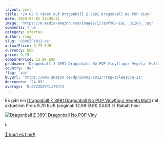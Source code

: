 ```yaml
---
layout: post
title: '24.63 % rabat auf Dragonball Z 3991 Dragonball No POP Viny'
date: 2020-04-01 21:05:21
image: 'https://m.media-amazon.com/images/I/31mfmUV-EuL._SL200_.jpg'
comments: true
category: ofertas
author: ring
slug: 'B00KZFY812-de'
actualPrice: 9.79 EUR
currency: EUR
price: 9.79
comparePrice: 12.99 EUR
prodname: 'Dragonball Z 3991 Dragonball No POP Vinylfigur Vegeta  Multi'
country: 'de'
flag: '🇩🇪'
buyurl: 'https://www.amazon.de/dp/B00KZFY812/?tag=tolees0ca-21'
descuento: '24.63'
average: '8.672352941176472'
---
```


Es gibt ein [Dragonball Z 3991 Dragonball No POP Vinylfigur Vegeta  Multi](https://www.amazon.de/dp/B00KZFY812/?tag=tolees0ca-21) mit aktuellem Preis 9.79 EUR (original: 12.99 EUR) 24.63 % Rabatt hier:

[![Dragonball Z 3991 Dragonball No POP Viny](https://m.media-amazon.com/images/I/31mfmUV-EuL._SL200_.jpg)](https://www.amazon.de/dp/B00KZFY812/?tag=tolees0ca-21)

ℹ️:


[🛒 kauf es hier!!](https://www.amazon.de/dp/B00KZFY812/?tag=tolees0ca-21)
